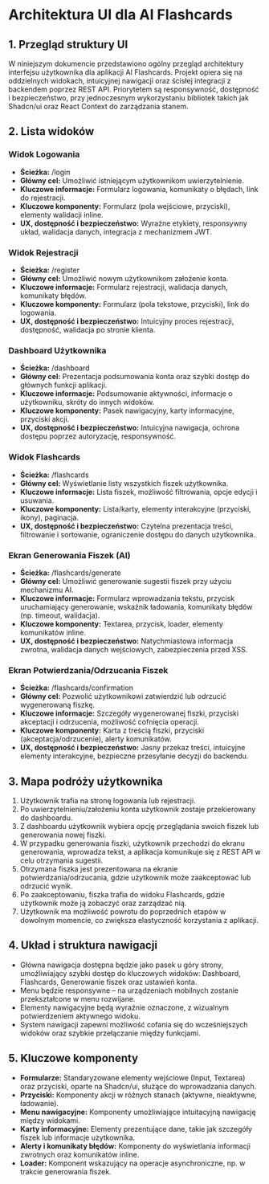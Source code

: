 # Architektura UI dla AI Flashcards

## 1. Przegląd struktury UI

W niniejszym dokumencie przedstawiono ogólny przegląd architektury interfejsu użytkownika dla aplikacji AI Flashcards. Projekt opiera się na oddzielnych widokach, intuicyjnej nawigacji oraz ścisłej integracji z backendem poprzez REST API. Priorytetem są responsywność, dostępność i bezpieczeństwo, przy jednoczesnym wykorzystaniu bibliotek takich jak Shadcn/ui oraz React Context do zarządzania stanem.

## 2. Lista widoków

### Widok Logowania
- **Ścieżka:** /login
- **Główny cel:** Umożliwić istniejącym użytkownikom uwierzytelnienie.
- **Kluczowe informacje:** Formularz logowania, komunikaty o błędach, link do rejestracji.
- **Kluczowe komponenty:** Formularz (pola wejściowe, przyciski), elementy walidacji inline.
- **UX, dostępność i bezpieczeństwo:** Wyraźne etykiety, responsywny układ, walidacja danych, integracja z mechanizmem JWT.

### Widok Rejestracji
- **Ścieżka:** /register
- **Główny cel:** Umożliwić nowym użytkownikom założenie konta.
- **Kluczowe informacje:** Formularz rejestracji, walidacja danych, komunikaty błędów.
- **Kluczowe komponenty:** Formularz (pola tekstowe, przyciski), link do logowania.
- **UX, dostępność i bezpieczeństwo:** Intuicyjny proces rejestracji, dostępność, walidacja po stronie klienta.

### Dashboard Użytkownika
- **Ścieżka:** /dashboard
- **Główny cel:** Prezentacja podsumowania konta oraz szybki dostęp do głównych funkcji aplikacji.
- **Kluczowe informacje:** Podsumowanie aktywności, informacje o użytkowniku, skróty do innych widoków.
- **Kluczowe komponenty:** Pasek nawigacyjny, karty informacyjne, przyciski akcji.
- **UX, dostępność i bezpieczeństwo:** Intuicyjna nawigacja, ochrona dostępu poprzez autoryzację, responsywność.

### Widok Flashcards
- **Ścieżka:** /flashcards
- **Główny cel:** Wyświetlanie listy wszystkich fiszek użytkownika.
- **Kluczowe informacje:** Lista fiszek, możliwość filtrowania, opcje edycji i usuwania.
- **Kluczowe komponenty:** Lista/karty, elementy interakcyjne (przyciski, ikony), paginacja.
- **UX, dostępność i bezpieczeństwo:** Czytelna prezentacja treści, filtrowanie i sortowanie, ograniczenie dostępu do danych użytkownika.

### Ekran Generowania Fiszek (AI)
- **Ścieżka:** /flashcards/generate
- **Główny cel:** Umożliwić generowanie sugestii fiszek przy użyciu mechanizmu AI.
- **Kluczowe informacje:** Formularz wprowadzania tekstu, przycisk uruchamiający generowanie, wskaźnik ładowania, komunikaty błędów (np. timeout, walidacja).
- **Kluczowe komponenty:** Textarea, przycisk, loader, elementy komunikatów inline.
- **UX, dostępność i bezpieczeństwo:** Natychmiastowa informacja zwrotna, walidacja danych wejściowych, zabezpieczenia przed XSS.

### Ekran Potwierdzania/Odrzucania Fiszek
- **Ścieżka:** /flashcards/confirmation
- **Główny cel:** Pozwolić użytkownikowi zatwierdzić lub odrzucić wygenerowaną fiszkę.
- **Kluczowe informacje:** Szczegóły wygenerowanej fiszki, przyciski akceptacji i odrzucenia, możliwość cofnięcia operacji.
- **Kluczowe komponenty:** Karta z treścią fiszki, przyciski (akceptacja/odrzucenie), alerty komunikatów.
- **UX, dostępność i bezpieczeństwo:** Jasny przekaz treści, intuicyjne elementy interakcyjne, bezpieczne przesyłanie decyzji do backendu.

## 3. Mapa podróży użytkownika

1. Użytkownik trafia na stronę logowania lub rejestracji.
2. Po uwierzytelnieniu/założeniu konta użytkownik zostaje przekierowany do dashboardu.
3. Z dashboardu użytkownik wybiera opcję przeglądania swoich fiszek lub generowania nowej fiszki.
4. W przypadku generowania fiszki, użytkownik przechodzi do ekranu generowania, wprowadza tekst, a aplikacja komunikuje się z REST API w celu otrzymania sugestii.
5. Otrzymana fiszka jest prezentowana na ekranie potwierdzania/odrzucania, gdzie użytkownik może zaakceptować lub odrzucić wynik.
6. Po zaakceptowaniu, fiszka trafia do widoku Flashcards, gdzie użytkownik może ją zobaczyć oraz zarządzać nią.
7. Użytkownik ma możliwość powrotu do poprzednich etapów w dowolnym momencie, co zwiększa elastyczność korzystania z aplikacji.

## 4. Układ i struktura nawigacji

- Główna nawigacja dostępna będzie jako pasek u góry strony, umożliwiający szybki dostęp do kluczowych widoków: Dashboard, Flashcards, Generowanie fiszek oraz ustawień konta.
- Menu będzie responsywne – na urządzeniach mobilnych zostanie przekształcone w menu rozwijane.
- Elementy nawigacyjne będą wyraźnie oznaczone, z wizualnym potwierdzeniem aktywnego widoku.
- System nawigacji zapewni możliwość cofania się do wcześniejszych widoków oraz szybkie przełączanie między funkcjami.

## 5. Kluczowe komponenty

- **Formularze:** Standaryzowane elementy wejściowe (Input, Textarea) oraz przyciski, oparte na Shadcn/ui, służące do wprowadzania danych.
- **Przyciski:** Komponenty akcji w różnych stanach (aktywne, nieaktywne, ładowanie).
- **Menu nawigacyjne:** Komponenty umożliwiające intuitacyjną nawigację między widokami.
- **Karty informacyjne:** Elementy prezentujące dane, takie jak szczegóły fiszek lub informacje użytkownika.
- **Alerty i komunikaty błędów:** Komponenty do wyświetlania informacji zwrotnych oraz komunikatów inline.
- **Loader:** Komponent wskazujący na operacje asynchroniczne, np. w trakcie generowania fiszek. 